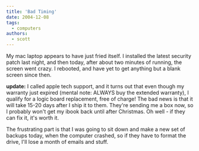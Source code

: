 ```yaml
---
title: 'Bad Timing'
date: 2004-12-08
tags:
  - computers
authors:
  - scott
---
```


My mac laptop appears to have just fried itself. I installed the latest security patch last night, and then today, after about two minutes of running, the screen went crazy. I rebooted, and have yet to get anything but a blank screen since then.

**update:** I called apple tech support, and it turns out that even though my warranty just expired (mental note: ALWAYS buy the extended warranty), I qualify for a logic board replacement, free of charge! The bad news is that it will take 15-20 days after I ship it to them. They're sending me a box now, so I probably won't get my ibook back until after Christmas. Oh well - if they can fix it, it's worth it.

The frustrating part is that I was going to sit down and make a new set of backups today, when the computer crashed, so if they have to format the drive, I'll lose a month of emails and stuff.

